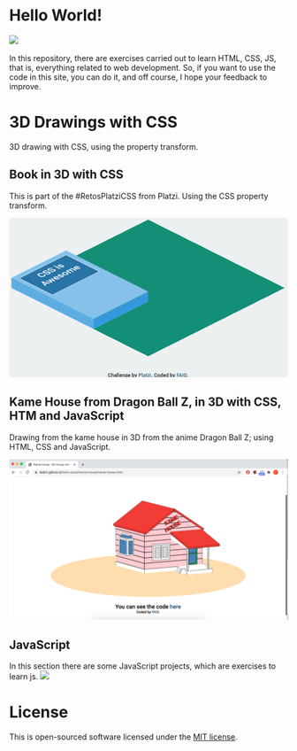 # Hello World!

![](https://i.pinimg.com/200x150/04/29/45/042945faa844de84fe6628ae26f9824b.jpg)

In this repository, there are exercises carried out to learn HTML, CSS, JS, that is, everything related to web development. So, if you want to use the code in this site, you can do it, and off course, I hope your feedback to improve.


# 3D Drawings with CSS
3D drawing with CSS, using the property transform.

## Book in 3D with CSS
This is part of the #RetosPlatziCSS from Platzi. Using the CSS property transform.

![](./screens/book-3d.png)

## Kame House from Dragon Ball Z, in 3D with CSS, HTM and JavaScript
Drawing from the kame house in 3D from the anime Dragon Ball Z; using HTML, CSS and JavaScript.

![](./screens/kame-house-3d.png)

## JavaScript
In this section there are some JavaScript projects, which are exercises to learn js.
![](https://upload.wikimedia.org/wikipedia/commons/thumb/9/99/Unofficial_JavaScript_logo_2.svg/240px-Unofficial_JavaScript_logo_2.svg.png)



# License
This is open-sourced software licensed under the [MIT license](https://opensource.org/licenses/MIT).
